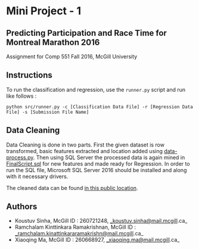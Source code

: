 # Mini Project - 1
## Predicting Participation and Race Time for Montreal Marathon 2016

Assignment for Comp 551 Fall 2016, McGill University

## Instructions

To run the classification and regression, use the `runner.py` script and run like follows :

```
python src/runner.py -c [Classification Data File] -r [Regression Data File] -s [Submission File Name]
```

## Data Cleaning

Data Cleaning is done in two parts. First the given dataset is row transformed, basic features extracted and location added using [data-process.py](preprocessing/data-process.py). Then using SQL Server the processed data is again mined in [FinalScript.sql](preprocessing/FinalScript.sql) for new features and made ready for Regression. In order to run the SQL file, Microsoft SQL Server 2016 should be installed and along with it necessary drivers.

The cleaned data can be found [in this public location](https://github.com/koustuvsinha/data-adventures/tree/master/montreal2016).

## Authors

* Koustuv Sinha, McGill ID : 260721248, _koustuv.sinha@mail.mcgill.ca_
* Ramchalam Kinttinkara Ramakrishnan, McGill ID : _ramchalam.kinattinkararamakrishn@mail.mcgill.ca_
* Xiaoqing Ma, McGill ID : 260668927, _xiaoqing.ma@mail.mcgill.ca_
